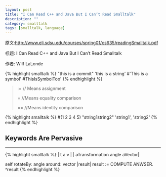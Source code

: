 ```yaml
---
layout: post
title: "I Can Read C++ and Java But I Can’t Read Smalltalk"
description: ""
category: smalltalk 
tags: [smalltalk, language]
---
```



原文:<http://www.eli.sdsu.edu/courses/spring01/cs635/readingSmalltalk.pdf>

标题: I Can Read C++ and Java But I Can’t Read Smalltalk

作者: Wilf LaLonde

{% highlight smalltalk %}
"this is a commit"
'this is a string'
#'This is a symbol'
#ThisIsSymbolToo'
{% endhighlight %}

> := // Means assignment
>
> = //Means equality comparison
>
> == //Means identity comparison

{% highlight smalltalk %}
#(1 2 3 4 5)
"string1string2"
'string1', 'string2' 
{% endhighlight %}

## Keywords Are Pervasive
---

{% highlight smalltalk %}
| t a v |
| aTransformation angle aVector|

self rotateBy: angle around: vector
|result|
result := COMPUTE ANWSER.
^result
{% endhighlight %}
